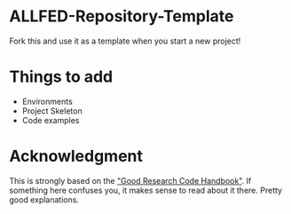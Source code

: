 # ALLFED-Repository-Template
Fork this and use it as a template when you start a new project!

# Things to add
* Environments
* Project Skeleton
* Code examples

# Acknowledgment
This is strongly based on the ["Good Research Code Handbook"](https://goodresearch.dev/index.html). If something here confuses you, it makes sense to read about it there. Pretty good explanations. 
